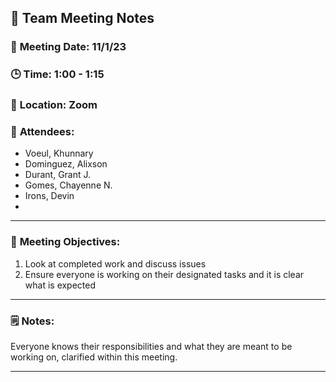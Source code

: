 ## 📝 **Team Meeting Notes**

### 📅 **Meeting Date**: 11/1/23


### 🕒 **Time**: 1:00 - 1:15


### 📍 **Location**: Zoom


### 📣 **Attendees**:
- Voeul, Khunnary
- Dominguez, Alixson
- Durant, Grant J.
- Gomes, Chayenne N.
- Irons, Devin
- 
---

### 🎯 **Meeting Objectives**:

1. Look at completed work and discuss issues
2. Ensure everyone is working on their designated tasks and it is clear what is expected

---

### 🗒️ **Notes**:

Everyone knows their responsibilities and what they are meant to be working on, clarified within this meeting.

---
